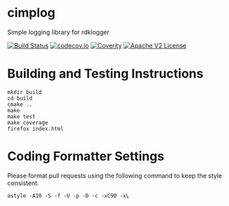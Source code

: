 # cimplog

Simple logging library for rdklogger

[![Build Status](https://travis-ci.org/Comcast/cimplog.svg?branch=master)](https://travis-ci.org/Comcast/cimplog)
[![codecov.io](http://codecov.io/github/Comcast/cimplog/coverage.svg?branch=master)](http://codecov.io/github/Comcast/cimplog?branch=master)
[![Coverity](https://img.shields.io/coverity/scan/xxx.svg)]("https://scan.coverity.com/projects/comcast-cimplog)
[![Apache V2 License](http://img.shields.io/badge/license-Apache%20V2-blue.svg)](https://github.com/Comcast/cimplog/blob/master/LICENSE.txt)

# Building and Testing Instructions

```
mkdir build
cd build
cmake ..
make
make test
make coverage
firefox index.html
```

# Coding Formatter Settings

Please format pull requests using the following command to keep the style consistent.

```
astyle -A10 -S -f -U -p -D -c -xC90 -xL
```
